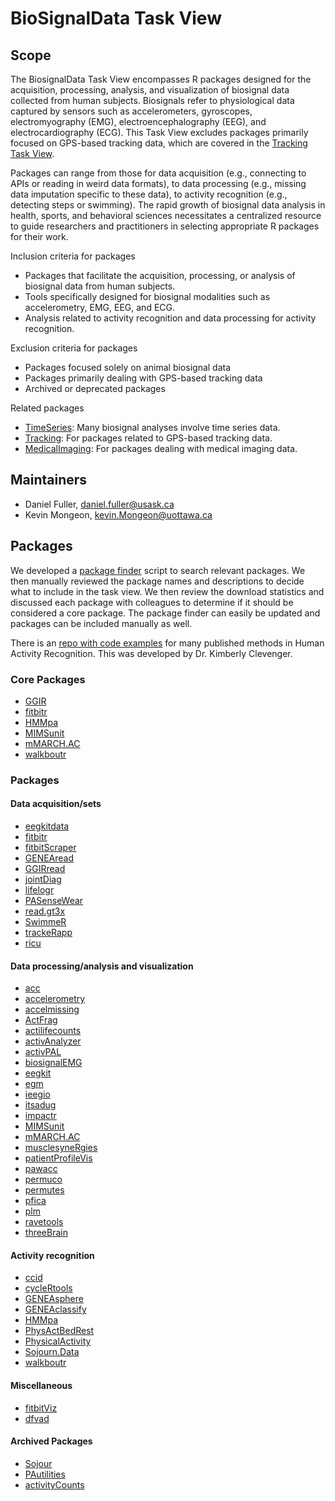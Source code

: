 # BioSignalData Task View

## Scope

The BiosignalData Task View encompasses R packages designed for the acquisition, processing, analysis, and visualization of biosignal data collected from human subjects. Biosignals refer to physiological data captured by sensors such as accelerometers, gyroscopes, electromyography (EMG), electroencephalography (EEG), and electrocardiography (ECG). This Task View excludes packages primarily focused on GPS-based tracking data, which are covered in the [Tracking Task View](https://cran.r-project.org/web/views/Tracking.html).

Packages can range from those for data acquisition (e.g., connecting to  APIs or reading in weird data formats), to data processing (e.g., missing data imputation specific to these data), to activity recognition (e.g., detecting steps or swimming). The rapid growth of biosignal data analysis in health, sports, and behavioral sciences necessitates a centralized resource to guide researchers and practitioners in selecting appropriate R packages for their work.

Inclusion criteria for packages

* Packages that facilitate the acquisition, processing, or analysis of biosignal data from human subjects.
* Tools specifically designed for biosignal modalities such as accelerometry, EMG, EEG, and ECG.
* Analysis related to activity recognition and data processing for activity recognition.

Exclusion criteria for packages

* Packages focused solely on animal biosignal data
* Packages primarily dealing with GPS-based tracking data
* Archived or deprecated packages

Related packages

* [TimeSeries](https://cran.r-project.org/web/views/TimeSeries.html): Many biosignal analyses involve time series data.
* [Tracking](https://cran.r-project.org/web/views/Tracking.html): For packages related to GPS-based tracking data.
* [MedicalImaging](https://cran.r-project.org/web/views/MedicalImaging.html): For packages dealing with medical imaging data.

## Maintainers

* Daniel Fuller, daniel.fuller@usask.ca
* Kevin Mongeon, kevin.Mongeon@uottawa.ca

## Packages 

We developed a [package finder](https://github.com/cran-task-views/BiosignalData) script to search relevant packages. We then manually reviewed the package names and descriptions to decide what to include in the task view. We then review the download statistics and discussed each package with colleagues to determine if it should be considered a core package. The package finder can easily be updated and packages can be included manually as well. 

There is an [repo with code examples](https://github.com/clevengerkimberly/AccelerometerRepository) for many published methods in Human Activity Recognition. This was developed by Dr. Kimberly Clevenger. 

### Core Packages 

* [GGIR](https://cran.r-project.org/web/packages/GGIR/index.html)
* [fitbitr](https://cran.r-project.org/web/packages/fitbitr/index.html)
* [HMMpa](https://cran.r-project.org/web/packages/HMMpa/index.html)
* [MIMSunit](https://cran.r-project.org/web/packages/MIMSunit/index.html)
* [mMARCH.AC](https://cran.r-project.org/web/packages/mMARCH.AC/index.html)
* [walkboutr](https://cran.r-project.org/web/packages/walkboutr/index.html)

### Packages

#### Data acquisition/sets

* [eegkitdata](https://cran.r-project.org/web/packages/eegkitdata/index.html)
* [fitbitr](https://cran.r-project.org/web/packages/fitbitr/index.html)
* [fitbitScraper](https://cran.r-project.org/web/packages/fitbitScraper/index.html)
* [GENEAread](https://cran.r-project.org/web/packages/GENEAread/index.html)
* [GGIRread](https://cran.r-project.org/web/packages/GGIRread/index.html)
* [jointDiag](https://cran.r-project.org/web/packages/jointDiag/index.html)
* [lifelogr](https://cran.r-project.org/web/packages/lifelogr/)
* [PASenseWear](https://cran.r-project.org/web/packages/PASenseWear/)
* [read.gt3x](https://cran.r-project.org/web/packages/read.gt3x/index.html)
* [SwimmeR](https://cran.r-project.org/web/packages/SwimmeR/index.html)
* [trackeRapp](https://cran.r-project.org/web/packages/trackeRapp/index.html)
* [ricu](https://cran.r-project.org/web/packages/ricu/index.html)

#### Data processing/analysis and visualization

* [acc](https://cran.r-project.org/web/packages/acc/index.html)
* [accelerometry](https://cran.r-project.org/web/packages/accelerometry/index.html)
* [accelmissing](https://cran.r-project.org/web/packages/accelmissing/index.html)
* [ActFrag](https://cran.r-project.org/web//packages/ActFrag/index.html)
* [actilifecounts](https://cran.r-project.org/web/packages/actilifecounts/index.html)
* [activAnalyzer](https://cran.r-project.org/web/packages/activAnalyzer/index.html)
* [activPAL](https://cran.r-project.org/web/packages/activPAL/index.html)
* [biosignalEMG](https://cran.r-project.org/web/packages/biosignalEMG/index.html)
* [eegkit](https://cran.r-project.org/web/packages/eegkit/index.html)
* [egm](https://cran.r-project.org/web/packages/EGM/index.html)
* [ieegio](https://cran.r-project.org/web/packages/ieegio/index.html)
* [itsadug](https://cran.r-project.org/web/packages/itsadug/index.html)
* [impactr](https://cran.r-project.org/web//packages//impactr/index.html)
* [MIMSunit](https://cran.r-project.org/web/packages/MIMSunit/index.html)
* [mMARCH.AC](https://cran.r-project.org/web/packages/mMARCH.AC/index.html)
* [musclesyneRgies](https://cran.r-project.org/web/packages/musclesyneRgies/index.html)
* [patientProfileVis](https://cran.r-project.org/web/packages/patientProfilesVis/index.html)
* [pawacc](https://cran.r-project.org/web/packages/pawacc/index.html)
* [permuco](https://cran.r-project.org/web/packages/permuco/index.html)
* [permutes](https://cran.r-project.org/web/packages/permutes/index.html)
* [pfica](https://cran.r-project.org/web/packages/pfica/index.html)
* [plm](https://cran.r-project.org/web/packages/plm/index.html)
* [ravetools](https://cran.r-project.org/web/packages/ravetools/index.html)
* [threeBrain](https://cran.r-project.org/web/packages/threeBrain/index.html)

#### Activity recognition

* [ccid](https://cran.r-project.org/web/packages/ccid/index.html)
* [cycleRtools](https://cran.r-project.org/web/packages/cycleRtools/index.html)
* [GENEAsphere](https://cran.r-project.org/web/packages/GENEAsphere/index.html)
* [GENEAclassify](https://cran.r-project.org/web/packages/GENEAclassify/index.html)
* [HMMpa](https://cran.r-project.org/web/packages/HMMpa/index.html)
* [PhysActBedRest](https://cran.r-project.org/web/packages/PhysActBedRest/index.html)
* [PhysicalActivity](https://cran.r-project.org/web/packages/PhysicalActivity/)
* [Sojourn.Data](https://cran.r-project.org/web/packages/Sojourn.Data/index.html)
* [walkboutr](https://cran.r-project.org/web/packages/walkboutr/index.html)

#### Miscellaneous

* [fitbitViz](https://cran.r-project.org/web/packages/fitbitViz/index.html)
* [dfvad](https://cran.r-project.org/web/packages/dfvad/index.html)

#### Archived Packages

* [Sojour](https://cran.r-project.org/web//packages//Sojourn/index.html)
* [PAutilities](https://cran.r-project.org/web/packages/PAutilities/index.html)
* [activityCounts](https://cran.r-project.org/web/packages/activityCounts/index.html)



